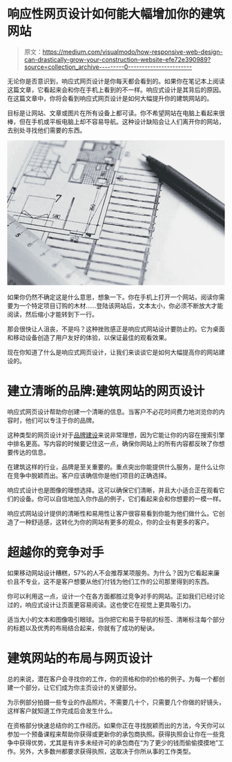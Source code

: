 # 响应性网页设计如何能大幅增加你的建筑网站

> 原文：<https://medium.com/visualmodo/how-responsive-web-design-can-drastically-grow-your-construction-website-efe72e390989?source=collection_archive---------0----------------------->

无论你是否意识到，响应式网页设计是你每天都会看到的。如果你在笔记本上阅读这篇文章，它看起来会和你在手机上看到的不一样。响应式设计是其背后的原因。在这篇文章中，你将会看到响应式网页设计是如何大幅提升你的建筑网站的。

目标是让网站、文章或图片在所有设备上都可读。你不希望网站在电脑上看起来很棒，但在手机或平板电脑上却不容易导航。这种设计缺陷会让人们离开你的网站，去别处寻找他们需要的东西。

![](img/f7297d6bf1f99e2562f5596706397e37.png)

如果你仍然不确定这是什么意思，想象一下。你在手机上打开一个网站，阅读你需要为一个特定项目订购的木材……登陆该网站后，文本太小，你必须不断放大才能阅读，然后缩小才能转到下一行。

那会很快让人沮丧，不是吗？这种挫败感正是响应式网站设计要防止的。它为桌面和移动设备创造了用户友好的体验，以保证最佳的观看效果。

现在你知道了什么是响应式网页设计，让我们来谈谈它是如何大幅提高你的网站建设的。

# 建立清晰的品牌:建筑网站的网页设计

响应式网页设计帮助你创建一个清晰的信息。当客户不必花时间费力地浏览你的内容时，他们可以专注于你的品牌。

这种类型的网页设计对于[品牌建设](https://visualmodo.com/improving-the-branding-of-your-website/)来说非常理想，因为它能让你的内容在搜索引擎中排名更高。写内容的时候要记住这一点，确保你网站上的所有内容都反映了你想要传达的信息。

在建筑这样的行业，品牌是至关重要的。重点突出你能提供什么服务，是什么让你在竞争中脱颖而出。客户应该确信你是他们项目的正确选择。

响应式设计也是图像的理想选择。这可以确保它们清晰，并且大小适合正在观看它们的设备。你可以自信地加入你作品的例子，它们看起来会和你想要的一模一样。

响应式网站设计提供的清晰性和易用性让客户很容易看到你能为他们做什么。它创造了一种舒适感，这转化为你的网站有更多的观众，你的企业有更多的客户。

# 超越你的竞争对手

如果移动网站设计糟糕，57%的人不会推荐某项服务。为什么？因为它看起来廉价且不专业，这不是客户想要从他们付钱为他们工作的公司那里得到的东西。

你可以利用这一点，设计一个在各方面都胜过竞争对手的网站。正如我们已经讨论过的，响应式设计让页面更容易阅读。这也使它在视觉上更具吸引力。

适当大小的文本和图像吸引眼球。当你把它和易于导航的标签、清晰标注每个部分的标题以及优秀的布局结合起来，你就有了成功的秘诀。

# 建筑网站的布局与网页设计

总的来说，潜在客户会寻找你的工作，你的资格和你的价格的例子。为每一个都创建一个部分，让它们成为你主页设计的关键部分。

为示例部分拍摄一些专业的作品照片。不需要几十个，只需要几个你做的好镜头，这样客户就知道工作完成后会发生什么。

在资格部分快速总结你的工作经历。如果你正在寻找脱颖而出的方法，今天你可以参加一个预备课程来帮助你获得或更新你的承包商执照。获得执照会让你在一些竞争中获得优势，尤其是有许多未经许可的承包商在“为了更少的钱而偷偷摸摸地”工作。另外，大多数州都要求获得执照，这取决于你所从事的工作类型。